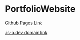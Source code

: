 # PortfolioWebsite
[Github Pages Link](https://iamrahul21.github.io/)

[.is-a.dev domain link](https://rahul-deka.is-a.dev/)

